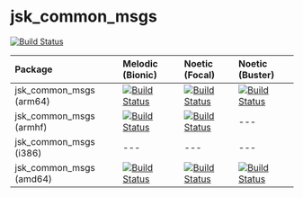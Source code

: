 # jsk_common_msgs

[![Build Status](https://app.travis-ci.com/jsk-ros-pkg/jsk_common_msgs.svg?branch=master)](https://app.travis-ci.com/jsk-ros-pkg/jsk_common_msgs)


[//]: # (!!DO NOT EDIT !!)

[//]: # (THIS SECTION IS AUTOMATICALLY GENERATED BY)

[//]: # (rosrun jsk_tools generate_deb_status_table.py jsk_common_msgs)


| Package                 | Melodic (Bionic)                                                                                                                                                                                           | Noetic (Focal)                                                                                                                                                                                           | Noetic (Buster)                                                                                                                                                                                            |
|:------------------------|:-----------------------------------------------------------------------------------------------------------------------------------------------------------------------------------------------------------|:---------------------------------------------------------------------------------------------------------------------------------------------------------------------------------------------------------|:-----------------------------------------------------------------------------------------------------------------------------------------------------------------------------------------------------------|
| jsk_common_msgs (arm64) | [![Build Status](http://build.ros.org/job/Mbin_ubv8_uBv8__jsk_common_msgs__ubuntu_bionic_arm64__binary/badge/icon)](http://build.ros.org/job/Mbin_ubv8_uBv8__jsk_common_msgs__ubuntu_bionic_arm64__binary) | [![Build Status](http://build.ros.org/job/Nbin_ufv8_uFv8__jsk_common_msgs__ubuntu_focal_arm64__binary/badge/icon)](http://build.ros.org/job/Nbin_ufv8_uFv8__jsk_common_msgs__ubuntu_focal_arm64__binary) | [![Build Status](http://build.ros.org/job/Nbin_dbv8_dBv8__jsk_common_msgs__debian_buster_arm64__binary/badge/icon)](http://build.ros.org/job/Nbin_dbv8_dBv8__jsk_common_msgs__debian_buster_arm64__binary) |
| jsk_common_msgs (armhf) | [![Build Status](http://build.ros.org/job/Mbin_ubhf_uBhf__jsk_common_msgs__ubuntu_bionic_armhf__binary/badge/icon)](http://build.ros.org/job/Mbin_ubhf_uBhf__jsk_common_msgs__ubuntu_bionic_armhf__binary) | [![Build Status](http://build.ros.org/job/Nbin_ufhf_uFhf__jsk_common_msgs__ubuntu_focal_armhf__binary/badge/icon)](http://build.ros.org/job/Nbin_ufhf_uFhf__jsk_common_msgs__ubuntu_focal_armhf__binary) | ---                                                                                                                                                                                                        |
| jsk_common_msgs (i386)  | ---                                                                                                                                                                                                        | ---                                                                                                                                                                                                      | ---                                                                                                                                                                                                        |
| jsk_common_msgs (amd64) | [![Build Status](http://build.ros.org/job/Mbin_uB64__jsk_common_msgs__ubuntu_bionic_amd64__binary/badge/icon)](http://build.ros.org/job/Mbin_uB64__jsk_common_msgs__ubuntu_bionic_amd64__binary)           | [![Build Status](http://build.ros.org/job/Nbin_uF64__jsk_common_msgs__ubuntu_focal_amd64__binary/badge/icon)](http://build.ros.org/job/Nbin_uF64__jsk_common_msgs__ubuntu_focal_amd64__binary)           | [![Build Status](http://build.ros.org/job/Nbin_db_dB64__jsk_common_msgs__debian_buster_amd64__binary/badge/icon)](http://build.ros.org/job/Nbin_db_dB64__jsk_common_msgs__debian_buster_amd64__binary)     |

[//]: #
